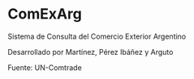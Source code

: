 # ComExArg
Sistema de Consulta del Comercio Exterior Argentino

Desarrollado por Martínez, Pérez Ibáñez y Arguto

Fuente: UN-Comtrade
